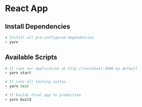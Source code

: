 # React App

## Install Dependencies

```bash
# Install all pre-configured dependencies
> yarn
```

## Available Scripts

```bash
# It runs our application at http://localhost:3000 by default
> yarn start
```

```bash
# It runs all testing suites
> yarn test
```

```bash
# It builds final app to production
> yarn build
```
